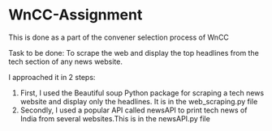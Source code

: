 # WnCC-Assignment
This is done as a part of the convener selection process of WnCC

Task to be done: To scrape the web and display the top headlines from the tech section of any news website.

I approached it in 2 steps:
1. First, I used the Beautiful soup Python package for scraping a tech news website and display only the headlines. It is in the web_scraping.py file
2. Secondly, I used a popular API called newsAPI to print tech news of India from several websites.This is in the newsAPI.py file
